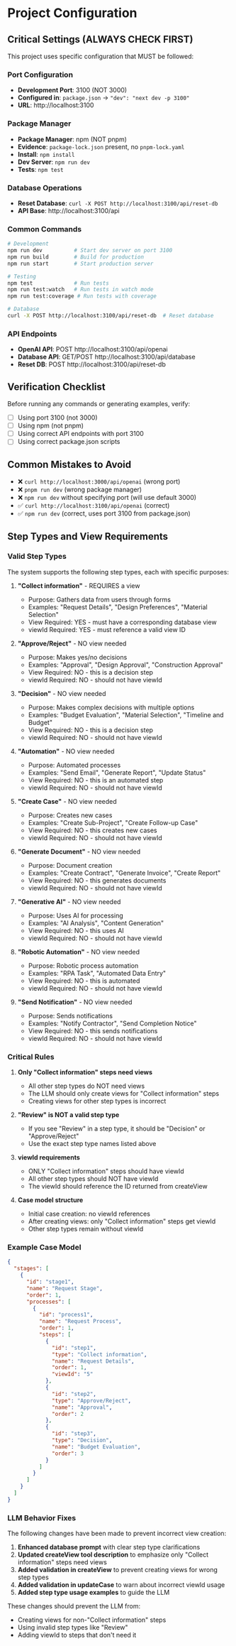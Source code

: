 # Project Configuration

## Critical Settings (ALWAYS CHECK FIRST)

This project uses specific configuration that MUST be followed:

### Port Configuration

- **Development Port**: 3100 (NOT 3000)
- **Configured in**: `package.json` → `"dev": "next dev -p 3100"`
- **URL**: http://localhost:3100

### Package Manager

- **Package Manager**: npm (NOT pnpm)
- **Evidence**: `package-lock.json` present, no `pnpm-lock.yaml`
- **Install**: `npm install`
- **Dev Server**: `npm run dev`
- **Tests**: `npm test`

### Database Operations

- **Reset Database**: `curl -X POST http://localhost:3100/api/reset-db`
- **API Base**: http://localhost:3100/api

### Common Commands

```bash
# Development
npm run dev          # Start dev server on port 3100
npm run build        # Build for production
npm run start        # Start production server

# Testing
npm test             # Run tests
npm run test:watch   # Run tests in watch mode
npm run test:coverage # Run tests with coverage

# Database
curl -X POST http://localhost:3100/api/reset-db  # Reset database
```

### API Endpoints

- **OpenAI API**: POST http://localhost:3100/api/openai
- **Database API**: GET/POST http://localhost:3100/api/database
- **Reset DB**: POST http://localhost:3100/api/reset-db

## Verification Checklist

Before running any commands or generating examples, verify:

- [ ] Using port 3100 (not 3000)
- [ ] Using npm (not pnpm)
- [ ] Using correct API endpoints with port 3100
- [ ] Using correct package.json scripts

## Common Mistakes to Avoid

- ❌ `curl http://localhost:3000/api/openai` (wrong port)
- ❌ `pnpm run dev` (wrong package manager)
- ❌ `npm run dev` without specifying port (will use default 3000)
- ✅ `curl http://localhost:3100/api/openai` (correct)
- ✅ `npm run dev` (correct, uses port 3100 from package.json)

## Step Types and View Requirements

### Valid Step Types

The system supports the following step types, each with specific purposes:

1. **"Collect information"** - REQUIRES a view

   - Purpose: Gathers data from users through forms
   - Examples: "Request Details", "Design Preferences", "Material Selection"
   - View Required: YES - must have a corresponding database view
   - viewId Required: YES - must reference a valid view ID

2. **"Approve/Reject"** - NO view needed

   - Purpose: Makes yes/no decisions
   - Examples: "Approval", "Design Approval", "Construction Approval"
   - View Required: NO - this is a decision step
   - viewId Required: NO - should not have viewId

3. **"Decision"** - NO view needed

   - Purpose: Makes complex decisions with multiple options
   - Examples: "Budget Evaluation", "Material Selection", "Timeline and Budget"
   - View Required: NO - this is a decision step
   - viewId Required: NO - should not have viewId

4. **"Automation"** - NO view needed

   - Purpose: Automated processes
   - Examples: "Send Email", "Generate Report", "Update Status"
   - View Required: NO - this is an automated step
   - viewId Required: NO - should not have viewId

5. **"Create Case"** - NO view needed

   - Purpose: Creates new cases
   - Examples: "Create Sub-Project", "Create Follow-up Case"
   - View Required: NO - this creates new cases
   - viewId Required: NO - should not have viewId

6. **"Generate Document"** - NO view needed

   - Purpose: Document creation
   - Examples: "Create Contract", "Generate Invoice", "Create Report"
   - View Required: NO - this generates documents
   - viewId Required: NO - should not have viewId

7. **"Generative AI"** - NO view needed

   - Purpose: Uses AI for processing
   - Examples: "AI Analysis", "Content Generation"
   - View Required: NO - this uses AI
   - viewId Required: NO - should not have viewId

8. **"Robotic Automation"** - NO view needed

   - Purpose: Robotic process automation
   - Examples: "RPA Task", "Automated Data Entry"
   - View Required: NO - this is automated
   - viewId Required: NO - should not have viewId

9. **"Send Notification"** - NO view needed
   - Purpose: Sends notifications
   - Examples: "Notify Contractor", "Send Completion Notice"
   - View Required: NO - this sends notifications
   - viewId Required: NO - should not have viewId

### Critical Rules

1. **Only "Collect information" steps need views**

   - All other step types do NOT need views
   - The LLM should only create views for "Collect information" steps
   - Creating views for other step types is incorrect

2. **"Review" is NOT a valid step type**

   - If you see "Review" in a step type, it should be "Decision" or "Approve/Reject"
   - Use the exact step type names listed above

3. **viewId requirements**

   - ONLY "Collect information" steps should have viewId
   - All other step types should NOT have viewId
   - The viewId should reference the ID returned from createView

4. **Case model structure**
   - Initial case creation: no viewId references
   - After creating views: only "Collect information" steps get viewId
   - Other step types remain without viewId

### Example Case Model

```json
{
  "stages": [
    {
      "id": "stage1",
      "name": "Request Stage",
      "order": 1,
      "processes": [
        {
          "id": "process1",
          "name": "Request Process",
          "order": 1,
          "steps": [
            {
              "id": "step1",
              "type": "Collect information",
              "name": "Request Details",
              "order": 1,
              "viewId": "5"
            },
            {
              "id": "step2",
              "type": "Approve/Reject",
              "name": "Approval",
              "order": 2
            },
            {
              "id": "step3",
              "type": "Decision",
              "name": "Budget Evaluation",
              "order": 3
            }
          ]
        }
      ]
    }
  ]
}
```

### LLM Behavior Fixes

The following changes have been made to prevent incorrect view creation:

1. **Enhanced database prompt** with clear step type clarifications
2. **Updated createView tool description** to emphasize only "Collect information" steps need views
3. **Added validation in createView** to prevent creating views for wrong step types
4. **Added validation in updateCase** to warn about incorrect viewId usage
5. **Added step type usage examples** to guide the LLM

These changes should prevent the LLM from:

- Creating views for non-"Collect information" steps
- Using invalid step types like "Review"
- Adding viewId to steps that don't need it
